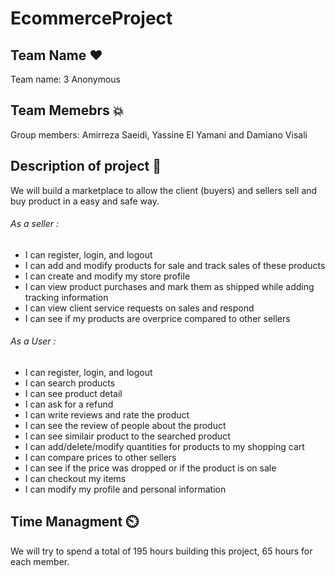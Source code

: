 # EcommerceProject

## Team Name :heart:

Team name: 3 Anonymous

## Team Memebrs :boom:

Group members: Amirreza Saeidi, Yassine El Yamani and Damiano Visali 

## Description of project :compass:

We will build a marketplace to allow the client (buyers) and sellers sell and buy product in a easy and safe way.

###### As a seller : 
 * I can register, login, and logout
 * I can add and modify products for sale and track sales of these products
 * I can create and modify my store profile
 * I can view product purchases and mark them as shipped while adding tracking information
 * I can view client service requests on sales and respond
 * I can see if my products are overprice compared to other sellers
 
 ###### As a User :
 * I can register, login, and logout
 * I can search products
 * I can see product detail
 * I can ask for a refund
 * I can write reviews and rate the product
 * I can see the review of people about the product
 * I can see similair product to the searched product
 * I can add/delete/modify quantities for products to my shopping cart
 * I can compare prices to other sellers
 * I can see if the price was dropped or if the product is on sale
 * I can checkout my items
 * I can modify my profile and personal information


## Time Managment ⏲️
We will try to spend a total of 195 hours building this project, 65 hours for each member. 
